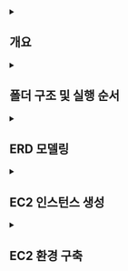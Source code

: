 <details>
<summary><h2>개요</h2></summary>
· AWS EC2에 Oracle Linux 8 + Oracle Database XE 21c 설치
  <br>
· OTT 서비스 ERD 설계 및 가상 데이터 생성
  <br>
· CSV 업로드 → 외부 테이블 적재 → 내부 테이블 변환 및 제약조건 추가
  <br>
· SQL 분석 프로세스 (구독 전환율, 유지율, 시청 패턴, 수익 기여도) 수행

</details>

<details>
<summary><h2>폴더 구조 및 실행 순서</h2></summary>

<br>

- project/
  - image/
  - virtual_OTT/
    - data_pipeline/ : 가상 데이터 생성 및 CSV → DB 적재 스크립트
      - fake_data.ipynb
      - SYS.sql
      - ETL.sql
      - DDL.sql
    - analysis_process/ : SQL 분석 프로세스 및 결과
      - TOPIC1.sql
      - TOPIC2.sql
      - TOPIC3.sql
      - TOPIC4.sql


**실행 순서**  
1. fake_data.ipynb 에서 가상 데이터 생성 (csv 파일 생성)
2. EC2 인스턴스 생성 과정 확인  
3. EC2 환경 구축 확인
4. ETL, DDL에서 CSV 파일 적재 및 외부 테이블 → 내부 테이블 변환  
6. virtual_OTT/analysis_process/에서 SQL 분석 프로세스 실행 및 결과 확인  

</details>




<details>
<summary><h2>ERD 모델링</h2></summary>

<br>

![ERD](./image/ERD.png)

</details>



<details>
<summary><h2>EC2 인스턴스 생성</h2></summary>

## Step 1: EC2 인스턴스 시작  
![EC2 Step1](./image/EC2_instance_step1.png)

## Step 2-1: AMI 선택  
![EC2 Step2-1](./image/EC2_instance_step2-1.png)

## Step 2-2: 구독한 AMI  
![EC2 Step2-2](./image/EC2_instance_step2-2.png)

## Step 3: 인스턴스 유형 선택  
![EC2 Step3](./image/EC2_instance_step3.png)

## Step 4: 키 페어 생성  
![EC2 Step4](./image/EC2_instance_step4.png)

## Step 4-2: 키 페어 상세  
![EC2 Step4-2](./image/EC2_instance_step4-2.png)

## Step 5: 네트워크 설정  
![EC2 Step5](./image/EC2_instance_step5.png)

## Step 6: 스토리지 설정  
![EC2 Step6](./image/EC2_instance_step6.png)

</details>


<details>
<summary><h2>EC2 환경 구축</h2></summary>

```bash
# 1. SSH 접속 (키 파일이 있는 경로에서 실행)
ssh -i "<your-key.pem>" ec2-user@<public-ip-address>

# 2. 시스템 업데이트
sudo dnf update -y

# 3. 필요한 패키지 설치
sudo dnf install -y oracle-database-preinstall-21c wget unzip

# 4. Oracle XE 설치 파일 업로드 (로컬 → EC2)
scp -i "<your-key.pem>" <local-path-to-rpm>/oracle-database-xe-21c-1.0-1.ol8.x86_64.rpm ec2-user@<public-ip-address>:/tmp/

# 5. rpm 패키지 설치 (EC2 내부)
cd /tmp
sudo dnf localinstall -y oracle-database-xe-21c-1.0-1.ol8.x86_64.rpm

# 6. 초기 설정 및 비밀번호 지정
sudo /etc/init.d/oracle-xe-21c configure

# 7. 서비스 상태 확인
ps -ef | grep pmon
ps -ef | grep tnslsnr
sudo ss -ltnp | grep 1521

# 8. 방화벽 설정 (필요 시)
sudo firewall-cmd --add-port=1521/tcp --permanent
sudo firewall-cmd --reload
sudo firewall-cmd --list-all

## 9. Oracle Developer 접속 후 DB 상태 확인

SQL Developer에서 새로운 연결(New Connection)을 생성

- Connection Name: 임의로 지정 (예: `EC2-OracleXE`)
- Username: system (또는 생성한 사용자 계정명, 예: `movies`)
- Password: 설치 시 `sudo /etc/init.d/oracle-xe-21c configure` 단계에서 설정한 비밀번호
- Hostname: EC2 퍼블릭 IPv4 주소 (예: `16.xxx.xxx.xxx`)
- Port: 1521
- Service Name: xepdb1

연결 후 SQL Worksheet에서 아래 쿼리를 실행해 DB 상태를 확인
SQL> SELECT host_name, instance_name, version FROM v$instance;

# 10. CSV 파일 업로드 및 권한 설정

1. 업로드 받을 디렉토리 생성 (ec2-user 홈 디렉토리)
mkdir -p /home/ec2-user/csv_dir
2. 로컬 PC → EC2로 CSV 업로드
scp -i "<your-key.pem>" <local-path-to-csv>/*.csv ec2-user@<public-ip-address>:/home/ec2-user/csv_dir/
3. Oracle XE가 접근할 수 있는 디렉토리로 복사
sudo cp /home/ec2-user/csv_dir/*.csv /opt/oracle/admin/XE/dpdump/
4. 소유자와 그룹 변경 (oracle:oinstall)
sudo chown oracle:oinstall /opt/oracle/admin/XE/dpdump/*.csv
5. 퍼미션 설정 (읽기 가능)
sudo chmod 644 /opt/oracle/admin/XE/dpdump/*.csv
6. 최종 확인
sudo ls -l /opt/oracle/admin/XE/dpdump/ | grep csv


</details>



<details>
<summary><h2>분석 프로세스</h2></summary>

<br>

<details>
<summary><h3>Topic 1: 고객들의 플랜 업그레이드 비율</h3></summary>

**분석 항목**  
1-1. Free → Basic/Premium 업그레이드율  
1-2. Free 가입자가 처음 업그레이드하기까지 걸린 시간  
1-3. 업그레이드 후 3개월 이상 유지율  

**분석 결과 요약**  
- Free 신규 가입자의 **다음 달 유료 전환율 ≈ 77~78%** (월별 차이 거의 없음). :contentReference[oaicite:0]{index=0}  
- Free 가입자의 **약 79%가 1개월 내 전환**, **95%+가 2개월 내 전환**(그 이후 전환은 드묾). :contentReference[oaicite:1]{index=1}  
- 업그레이드 후 **3개월 이상 연속 유료 유지 비율 ≈ 70%**. :contentReference[oaicite:2]{index=2}  

</details>

<details>
<summary><h3>Topic 2: 무료 가입 고객의 시청 패턴 변화</h3></summary>

**분석 항목**  
- 무료 가입자의 업그레이드 전 평균 시청 횟수  
- 유료 업그레이드 직후 시청 횟수 변화율  
- 유료(유료 콘텐츠) 비중  

**분석 결과 요약**  
- 무료 가입자는 **평균 1.4편** 시청 → 유료 전환 직후 **2.1편**으로 증가(**약 65% 증가**). :contentReference[oaicite:3]{index=3}  
- 전환 직후 **유료 콘텐츠 비중은 약 3.8%**로 낮아, 매출로의 실제 연결은 제한적. :contentReference[oaicite:4]{index=4}  

</details>

<details>
<summary><h3>Topic 3: 시청 횟수와 유료 플랜 유지 기간의 관계</h3></summary>

**분석 항목**  
- 고객을 시청 횟수 기준 Low / Medium / High 3그룹으로 분류  
- 그룹별 유료 플랜 유지 개월 수 비교  

**분석 결과 요약**  
- **시청량과 유지기간이 오히려 반비례** 경향:  
  - High: 단기 집중 시청 후 **빠른 해지(‘폭식형’)**,  
  - Medium: 평균적 시청·평균 유지,  
  - Low: 시청 적지만 **장기 유지(‘깜빡/안심 구독’)**. :contentReference[oaicite:5]{index=5}  

</details>

<details>
<summary><h3>Topic 4: 수익 기여도 분석</h3></summary>

**분석 항목**  
4-1. 플랜별 수익 기여도  
4-2. 연령대별 ARPU(1인당 평균 매출) 및 주요 기여 세대  
> *가중치 산식: **구독료 + 0.1 × 시청 횟수**(시청 활동을 금액화하여 가중치 반영)* :contentReference[oaicite:6]{index=6}

**분석 결과 요약**  
- **플랜별**: Premium이 **최대 기여(≈ 1억7천만)**, Basic은 **그 절반 규모(≈ 9천만)**, Free는 **매우 미미(≈ 65만)**. :contentReference[oaicite:7]{index=7}  
- **연령대별**: ARPU **세대 간 차이는 작음(≈ 9%)**, **전체 수익은 20~30대 가입자 규모가 주도**. :contentReference[oaicite:8]{index=8}  

</details>

</details>

